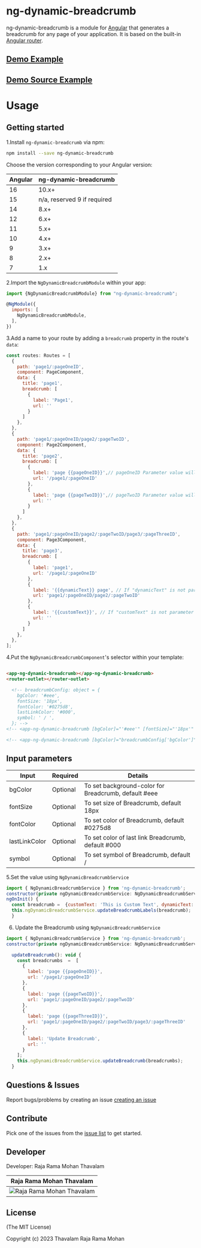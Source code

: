 # ng-dynamic-breadcrumb


ng-dynamic-breadcrumb is a module for [Angular](https://angular.io/) that generates a breadcrumb for any page of your application. It is based on the built-in [Angular router](https://angular.io/docs/ts/latest/guide/router.html).

## [Demo  Example ](https://ng-dynamic-breadcrumb.stackblitz.io/)
## [Demo  Source Example ](https://stackblitz.com/edit/ng-dynamic-breadcrumb)

# Usage

## Getting started

1.Install `ng-dynamic-breadcrumb` via npm:

```bash
npm install --save ng-dynamic-breadcrumb
```
Choose the version corresponding to your Angular version:

 Angular     | ng-dynamic-breadcrumb
 ----------- | ------------------- 
 16          | 10.x+    
 15          | n/a, reserved 9 if required 
 14          | 8.x+    
 12          | 6.x+    
 11          | 5.x+    
 10          | 4.x+    
 9           | 3.x+                 
 8           | 2.x+               
 7           | 1.x   

2.Import the `NgDynamicBreadcrumbModule` within your app:

```js
import {NgDynamicBreadcrumbModule} from "ng-dynamic-breadcrumb";

@NgModule({
  imports: [
    NgDynamicBreadcrumbModule,
  ],
})
```

3.Add a name to your route by adding a `breadcrumb` property in the route's `data`:

```js
const routes: Routes = [
  {
    path: 'page1/:pageOneID',
    component: PageComponent,
    data: {
      title: 'page1',
      breadcrumb: [
        {
          label: 'Page1',
          url: ''
        }
      ]
    },
  },
  {
    path: 'page1/:pageOneID/page2/:pageTwoID',
    component: Page2Component,
    data: {
      title: 'page2', 
      breadcrumb: [
        {
          label: 'page {{pageOneID}}',// pageOneID Parameter value will be add 
          url: '/page1/:pageOneID'
        },
        {
          label: 'page {{pageTwoID}}',// pageTwoID Parameter value will be add 
          url: ''
        }
      ]
    },
  },
  {
    path: 'page1/:pageOneID/page2/:pageTwoID/page3/:pageThreeID',
    component: Page3Component,
    data: {
      title: 'page3',
      breadcrumb: [
        {
          label: 'page1',
          url: '/page1/:pageOneID'
        },
        {
          label: '{{dynamicText}} page', // If "dynamicText" is not parameter , should be set value  using NgMatBreadcrumbService, More info please check the 5th point.
          url: 'page1/:pageOneID/page2/:pageTwoID'
        },
        {
          label: '{{customText}}', // If "customText" is not parameter , should be set value  using NgMatBreadcrumbService, More info please check the 5th point.
          url: ''
        }
      ]
    },
  },
];
```


4.Put the `NgDynamicBreadcrumbComponent`'s selector within your template:


```html

<app-ng-dynamic-breadcrumb></app-ng-dynamic-breadcrumb>
<router-outlet></router-outlet>

  <!-- breadcrumbConfig: object = {
    bgColor: '#eee',
    fontSize: '18px',
    fontColor: '#0275d8',
    lastLinkColor: '#000',
    symbol: ' / ',
  }; -->
<!-- <app-ng-dynamic-breadcrumb [bgColor]="'#eee'" [fontSize]="'18px'" [fontColor]="'#0275d8'" [lastLinkColor]="'#000'" [symbol]="' << '"></app-ng-dynamic-breadcrumb> -->

<!-- <app-ng-dynamic-breadcrumb [bgColor]="breadcrumbConfig['bgColor']" [fontSize]="breadcrumbConfig['fontSize']" [fontColor]="breadcrumbConfig['fontColor']" [lastLinkColor]="breadcrumbConfig['lastLinkColor']" [symbol]="breadcrumbConfig['symbol']"></app-ng-dynamic-breadcrumb> -->
```


## Input parameters

| Input | Required | Details |
| ---- | ---- | ---- |
| bgColor | Optional | To set background-color for  Breadcrumb, default #eee |
| fontSize | Optional | To set size of  Breadcrumb,  default 18px |
| fontColor | Optional | To set color of  Breadcrumb,  default #0275d8 |
| lastLinkColor | Optional | To set color of last link  Breadcrumb,  default #000 |
| symbol | Optional | To set symbol of Breadcrumb,  default / |



5.Set the value using `NgDynamicBreadcrumbService`

```js
import { NgDynamicBreadcrumbService } from 'ng-dynamic-breadcrumb';
constructor(private ngDynamicBreadcrumbService: NgDynamicBreadcrumbService) { }
ngOnInit() {
  const breadcrumb =  {customText: 'This is Custom Text', dynamicText: 'Level 2 '};
  this.ngDynamicBreadcrumbService.updateBreadcrumbLabels(breadcrumb);
  }
```

6. Update the Breadcrumb  using `NgDynamicBreadcrumbService`

```js
import { NgDynamicBreadcrumbService } from 'ng-dynamic-breadcrumb';
constructor(private ngDynamicBreadcrumbService: NgDynamicBreadcrumbService) { }

  updateBreadcrumb(): void {
    const breadcrumbs  =  [
      {
        label: 'page {{pageOneID}}',
        url: '/page1/:pageOneID'
      },
      {
        label: 'page {{pageTwoID}}',
        url: 'page1/:pageOneID/page2/:pageTwoID'
      },
      {
        label: 'page {{pageThreeID}}',
        url: 'page1/:pageOneID/page2/:pageTwoID/page3/:pageThreeID'
      },
      {
        label: 'Update Breadcrumb',
        url: ''
      }
    ];
    this.ngDynamicBreadcrumbService.updateBreadcrumb(breadcrumbs);
  }
```

## Questions & Issues

Report bugs/problems by creating an issue [creating an issue](https://github.com/rajaramtt/ng7-dynamic-breadcrumb/issues)


## Contribute

 Pick one of the issues from the  [issue list](https://github.com/rajaramtt/ng7-dynamic-breadcrumb/issues) to get started.

## Developer

Developer: Raja Rama Mohan Thavalam 


| Raja Rama Mohan Thavalam | 
| ----------------- |
| ![Raja Rama Mohan Thavalam][rajaramtt] |

[rajaramtt]: https://avatars1.githubusercontent.com/u/17231665



## License


(The MIT License)

Copyright (c) 2023 Thavalam Raja Rama Mohan 

